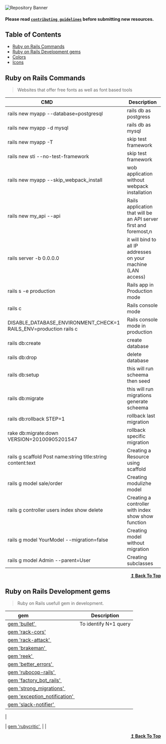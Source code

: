 ![Repository Banner](header_image.png)

#### Please read [`contributing guidelines`](./contributing.md) before submitting new resources.

## Table of Contents

- [Ruby on Rails Commands](#ror-commands)
- [Ruby on Rails Development gems](#ruby-on-rails-gems)
- [Colors](#colors)
- [Icons](#icons)

## Ruby on Rails Commands

> Websites that offer free fonts as well as font based tools

| CMD&nbsp; &nbsp; &nbsp; &nbsp; &nbsp; &nbsp; &nbsp; &nbsp; &nbsp; &nbsp; &nbsp; &nbsp; &nbsp; &nbsp; | Description                                                       |
| ---------------------------------------------------------------------------------------------------- | ----------------------------------------------------------------- |
| rails new myapp --database=postgresql                                                                | rails db as postgress                                             |
| rails new myapp -d mysql                                                                             | rails db as mysql                                                 |
| rails new myapp -T                                                                                   | skip test framework                                               |
| rails new sti --no-test-framework                                                                    | skip test framework                                               |
| rails new myapp --skip_webpack_install                                                               | wob application without webpack installation                      |
| rails new my_api --api                                                                               | Rails application that will be an API server first and foremost,n |
| rails server -b 0.0.0.0                                                                              | it will bind to all IP addresses on your machine (LAN access)     |
| rails s -e production                                                                                | Rails app in Production mode                                      |
| rails c                                                                                              | Rails console mode                                                |
| DISABLE_DATABASE_ENVIRONMENT_CHECK=1 RAILS_ENV=production rails c                                    | Rails console mode in production                                  |
| rails db:create                                                                                      | create database                                                   |
| rails db:drop                                                                                        | delete database                                                   |
| rails db:setup                                                                                       | this will run scheema then seed                                   |
| rails db:migrate                                                                                     | this will run migrations generate scheema                         |
| rails db:rollback STEP=1                                                                             | rollback last migration                                           |
| rake db:migrate:down VERSION=20100905201547                                                          | rollback specific migration                                       |
| rails g scaffold Post name:string title:string content:text                                          | Creating a Resource using scaffold                                |
| rails g model sale/order                                                                             | Creating modulizhe model                                          |
| rails g controller users index show delete                                                           | Creating a controller with index show show function               |
| rails g model YourModel --migration=false                                                            | Creating model without migration                                  |
| rails g model Admin --parent=User                                                                    | Creating subclasses                                               |

<div align="right">
    <b><a href="#table-of-contents">↥ Back To Top</a></b>
</div>

## Ruby on Rails Development gems

> Ruby on Rails usefull gem in development.

| gem&nbsp; &nbsp; &nbsp; &nbsp; &nbsp; &nbsp; &nbsp; &nbsp; &nbsp; &nbsp; &nbsp; &nbsp; &nbsp; &nbsp; | Description           |
| ---------------------------------------------------------------------------------------------------- | --------------------- |
| [gem 'bullet' ](https://github.com/flyerhzm/bullet/)                                                 | To identify N+1 query |
| [gem 'rack-cors'](https://github.com/cyu/rack-cors/)                                                 |
| [gem 'rack-attack' ](https://github.com/kickstarter/rack-attack/blob/6-stable/README.md/)            |                       |
| [gem 'brakeman' ](https://github.com/presidentbeef/brakeman/)                                        |                       |
| [gem 'reek' ](https://github.com/troessner/reek/)                                                    |                       |
| [gem 'better_errors' ](https://github.com/BetterErrors/better_errors/)                               |                       |
| [ gem 'rubocop-rails' ](https://github.com/rubocop-hq/rubocop-rails/)                                |                       |
| [ gem 'factory_bot_rails' ](https://github.com/thoughtbot/factory_bot_rails/)                        |
| [ gem 'strong_migrations' ](https://github.com/ankane/strong_migrations/)                            |                       |
| [ gem 'exception_notification' ](hhttps://github.com/smartinez87/exception_notification/)            |
| [ gem 'slack-notifier' ](https://github.com/stevenosloan/slack-notifier/)                            |

|

| [ gem 'rubycritic' ](https://github.com/whitesmith/rubycritic/) | |

<div align="right">
    <b><a href="#table-of-contents">↥ Back To Top</a></b>
</div>
